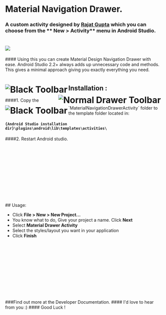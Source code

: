 # Material Navigation Drawer.
### A custom activity designed by <a href="https://github.com/rajatpunkstaa">Rajat Gupta</a> which you can choose from the ** New > Activity** menu in Android Studio.

<h1>
<img src="https://dl2.pushbulletusercontent.com/fDyj4cw32htKAUo9LDhGnUjLfIAvapGU/InShot_20170207_150337.jpg" alilgn="left"/>
</h1>
#### Using this you can create Material Design Navigation Drawer with ease. Android Studio 2.2+ always adds up unnecessary code and methods. This gives a minimal approach giving you exactly everything you need.

  <h1>
  <img src="https://dl2.pushbulletusercontent.com/C25QMsUVW4ZwlxvutBlaMMd6nNFpCOWn/template_black_toolbar.png" title="Black Toolbar" align="left"/>
  <img src="https://dl2.pushbulletusercontent.com/orD3lZSqJLufcGGeKCcbk1wIXcqBX90h/template_normal_drawer.png"title="Normal Drawer Toolbar" align="right"/>
  <img src="https://dl2.pushbulletusercontent.com/ZNdiYbZBVqN2EjU3tYX5OaMcNSDirL3U/template_top_drawer.png" title="Black Toolbar" Template Top Drawer align="left"/>
  </h1>
  
<h2> Installation :</h2>
####1. Copy the `MaterialNavigationDrawerActivity` folder to the template folder located in:

#### `{Android Studio installation dir}\plugins\android\lib\templates\activities\`

####2. Restart Android studio.
<p><br><br><br><br><br><br><br><br><br><br></p>
## Usage:

 - Click **File > New > New Project...** 
 - You know what to do, Give your project a name. Click **Next**
 - Select **Material Drawer Activity**
 - Select the styles/layout you want in your application
 - Click **Finish**
 
 <p><br><br><br><br><br><br><br><br><br><br></p>
 ###Find out more at the Developer Documentation.
 #### I'd love to hear from you :)
 #### Good Luck !

